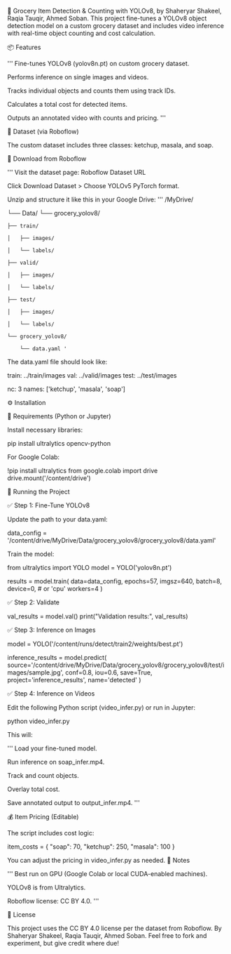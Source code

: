🛒 Grocery Item Detection & Counting with YOLOv8, by Shaheryar Shakeel, Raqia Tauqir, Ahmed Soban.
This project fine-tunes a YOLOv8 object detection model on a custom grocery dataset and includes video inference with real-time object counting and cost calculation.

📦 Features

'''
Fine-tunes YOLOv8 (yolov8n.pt) on custom grocery dataset.

Performs inference on single images and videos.

Tracks individual objects and counts them using track IDs.

Calculates a total cost for detected items.

Outputs an annotated video with counts and pricing.
'''


📂 Dataset (via Roboflow)

The custom dataset includes three classes: ketchup, masala, and soap.

🔽 Download from Roboflow

'''
Visit the dataset page:
Roboflow Dataset URL

Click Download Dataset > Choose YOLOv5 PyTorch format.

Unzip and structure it like this in your Google Drive:
'''
/MyDrive/

└── Data/
└── grocery_yolov8/

    ├── train/
    
    │   ├── images/
    
    │   └── labels/
    
    ├── valid/
    
    │   ├── images/
    
    │   └── labels/
    
    ├── test/
    
    │   ├── images/
    
    │   └── labels/
    
    └── grocery_yolov8/
    
        └── data.yaml '
        

The data.yaml file should look like:

train: ../train/images val: ../valid/images test: ../test/images

nc: 3 names: ['ketchup', 'masala', 'soap']

⚙️ Installation

📒 Requirements (Python or Jupyter)

Install necessary libraries:

pip install ultralytics opencv-python

For Google Colab:

!pip install ultralytics from google.colab import drive drive.mount('/content/drive')

🚀 Running the Project

✅ Step 1: Fine-Tune YOLOv8

Update the path to your data.yaml:

data_config = '/content/drive/MyDrive/Data/grocery_yolov8/grocery_yolov8/data.yaml'

Train the model:

from ultralytics import YOLO model = YOLO('yolov8n.pt')

results = model.train( data=data_config, epochs=57, imgsz=640, batch=8, device=0, # or 'cpu' workers=4 )

✅ Step 2: Validate

val_results = model.val() print("Validation results:", val_results)

✅ Step 3: Inference on Images

model = YOLO('/content/runs/detect/train2/weights/best.pt')

inference_results = model.predict( source='/content/drive/MyDrive/Data/grocery_yolov8/grocery_yolov8/test/images/sample.jpg', conf=0.8, iou=0.6, save=True, project='inference_results', name='detected' )

✅ Step 4: Inference on Videos

Edit the following Python script (video_infer.py) or run in Jupyter:

python video_infer.py

This will:

'''
Load your fine-tuned model.

Run inference on soap_infer.mp4.

Track and count objects.

Overlay total cost.

Save annotated output to output_infer.mp4.
'''

💰 Item Pricing (Editable)

The script includes cost logic:

item_costs = { "soap": 70, "ketchup": 250, "masala": 100 }

You can adjust the pricing in video_infer.py as needed. 🧪 Notes

'''
Best run on GPU (Google Colab or local CUDA-enabled machines).

YOLOv8 is from Ultralytics.

Roboflow license: CC BY 4.0.
'''

📜 License

This project uses the CC BY 4.0 license per the dataset from Roboflow. By Shaheryar Shakeel, Raqia Tauqir, Ahmed Soban. Feel free to fork and experiment, but give credit where due!
